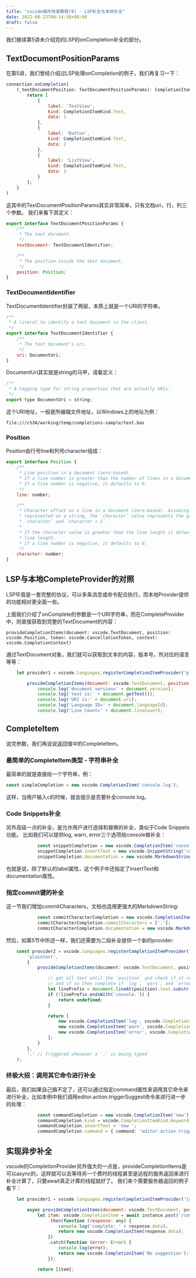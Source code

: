 ```yaml
---
title: "vscode插件快餐教程(9) - LSP补全与本地补全"
date: 2022-08-23T00:14:58+08:00
draft: false
---
```



我们接续第5讲未介绍完的LSP的onCompletion补全的部分。

## TextDocumentPositionParams

在第5讲，我们曾经介绍过LSP处理onCompletion的例子，我们再复习一下：
```js
connection.onCompletion(
	(_textDocumentPosition: TextDocumentPositionParams): CompletionItem[] => {
		return [
			{
				label: 'TextView',
				kind: CompletionItemKind.Text,
				data: 1
			},
			{
				label: 'Button',
				kind: CompletionItemKind.Text,
				data: 2
			},
			{
				label: 'ListView',
				kind: CompletionItemKind.Text,
				data: 3
			}
		];
	}
)
```

这其中的TextDocumentPositionParams其实非常简单，只有文档uri，行，列三个参数。
我们来看下其定义：

```js
export interface TextDocumentPositionParams {
	/**
	 * The text document.
	 */
	textDocument: TextDocumentIdentifier;

	/**
	 * The position inside the text document.
	 */
	position: Position;
}
```

### TextDocumentIdentifier

TextDocumentIdentifier封装了两层，本质上就是一个URI的字符串。

```js
/**
 * A literal to identify a text document in the client.
 */
export interface TextDocumentIdentifier {
	/**
	 * The text document's uri.
	 */
	uri: DocumentUri;
}
```

DocumentUri其实就是string的马甲，请看定义：

```js
/**
 * A tagging type for string properties that are actually URIs.
 */
export type DocumentUri = string;
```

这个URI地址，一般是所编辑文件地址，以Windows上的地址为例：

```
file:///c%3A/working/temp/completions-sample/test.bas
```

### Position

Position由行号line和列号character组成：

```js
export interface Position {
	/**
	 * Line position in a document (zero-based).
	 * If a line number is greater than the number of lines in a document, it defaults back to the number of lines in the document.
	 * If a line number is negative, it defaults to 0.
	 */
	line: number;

	/**
	 * Character offset on a line in a document (zero-based). Assuming that the line is
	 * represented as a string, the `character` value represents the gap between the
	 * `character` and `character + 1`.
	 *
	 * If the character value is greater than the line length it defaults back to the
	 * line length.
	 * If a line number is negative, it defaults to 0.
	 */
	character: number;
}
```

## LSP与本地CompleteProvider的对照

LSP毕竟是一套完整的协议，可以多条消息或命令配合执行。而本地Provider提供的功能相对更全面一些。

上面我们介绍了onComplete的参数是一个URI字符串，而在CompleteProvider中，则直接获取到完整的TextDocument的内容：
```
provideCompletionItems(document: vscode.TextDocument, position: vscode.Position, token: vscode.CancellationToken, context: vscode.CompletionContext)
```

通过TextDocument对象，我们就可以获取到文本的内容，版本号，所对应的语言等等：
```js
	let provider1 = vscode.languages.registerCompletionItemProvider('plaintext', {

		provideCompletionItems(document: vscode.TextDocument, position: vscode.Position, token: vscode.CancellationToken, context: vscode.CompletionContext) {
			console.log('document version=' + document.version);
			console.log('text is:' + document.getText());
			console.log('URI is:' + document.uri);
			console.log('Language ID=' + document.languageId);
			console.log('Line Count=' + document.lineCount);
```

## CompleteItem

说完参数，我们再说说返回值中的CompleteItem。

### 最简单的CompleteItem类型 - 字符串补全

最简单的就是直接给一个字符串，例：
```ts
const simpleCompletion = new vscode.CompletionItem('console.log');
```

这样，当用户输入c的时候，就会提示是否要补全console.log。

### Code Snippets补全

另外高级一点的补全，是允许用户进行选择和替换的补全，类似于Code Snippets功能。
比如我们可以提供log, warn, error三个选项给console做补全：

```ts
			const snippetCompletion = new vscode.CompletionItem('console');
			snippetCompletion.insertText = new vscode.SnippetString('console.${1|log,warn,error|}. Is it console.${1}?');
			snippetCompletion.documentation = new vscode.MarkdownString("Code snippet for console");
```

也就是说，除了默认的label属性，这个例子中还指定了insertText和documentation属性。

### 指定commit键的补全

这一节我们增加commitCharacters，文档也选用更强大的MarkdownString:

```ts
			const commitCharacterCompletion = new vscode.CompletionItem('console');
			commitCharacterCompletion.commitCharacters = ['.'];
			commitCharacterCompletion.documentation = new vscode.MarkdownString('Press `.` to get `console.`');
```

然后，如第5节中所述一样，我们还需要为二段补全提供一个新的provider:
```ts
	const provider2 = vscode.languages.registerCompletionItemProvider(
		'plaintext',
		{
			provideCompletionItems(document: vscode.TextDocument, position: vscode.Position) {

				// get all text until the `position` and check if it reads `console.`
				// and if so then complete if `log`, `warn`, and `error`
				let linePrefix = document.lineAt(position).text.substr(0, position.character);
				if (!linePrefix.endsWith('console.')) {
					return undefined;
				}

				return [
					new vscode.CompletionItem('log', vscode.CompletionItemKind.Method),
					new vscode.CompletionItem('warn', vscode.CompletionItemKind.Method),
					new vscode.CompletionItem('error', vscode.CompletionItemKind.Method),
				];
			}
		},
		'.' // triggered whenever a '.' is being typed
	);
```

### 终极大招：调用其它命令进行补全

最后，我们如果自己搞不定了，还可以通过指定command属性来调用其它命令来进行补全，比如本例中我们调用editor.action.triggerSuggest命令来进行进一步的处理：

```ts
			const commandCompletion = new vscode.CompletionItem('new');
			commandCompletion.kind = vscode.CompletionItemKind.Keyword;
			commandCompletion.insertText = 'new ';
			commandCompletion.command = { command: 'editor.action.triggerSuggest', title: 'Re-trigger completions...' };
```

## 实现异步补全

vscode的CompletionProvider另外强大的一点是，provideCompletionItems是可以async的，这样就可以去等待另一个费时的线程甚至是远程的服务返回来进行补全计算了，只要await真正计算的线程就好了。
我们来个需要服务器返回的例子看下：

```js
	let provider1 = vscode.languages.registerCompletionItemProvider('javascript', {

		async provideCompletionItems(document: vscode.TextDocument, position: vscode.Position, token: vscode.CancellationToken, context: vscode.CompletionContext) {
			let item: vscode.CompletionItem = await instance.post('/complete', { code: getLine(document, position) })
				.then(function (response: any) {
					console.log('complete: ' + response.data);
					return new vscode.CompletionItem(response.data);
				})
				.catch(function (error: Error) {
					console.log(error);
					return new vscode.CompletionItem('No suggestion');
				});

			return [item];
```
